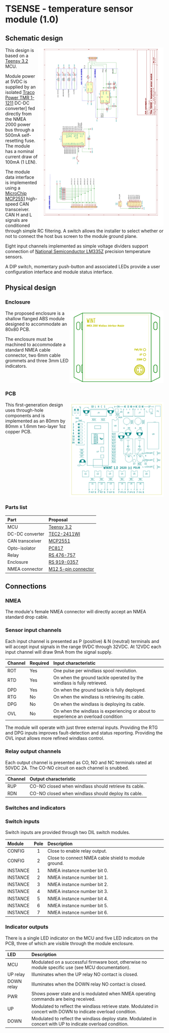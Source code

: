 # TSENSE - temperature sensor module (1.0)

## Schematic design

<a href="schematic-1.0.pdf">
<img align="right" width="400" src="schematic-1.0.svg">
</a>

This design is based on a
[Teensy 3.2](https://www.pjrc.com/store/teensy32.html)
MCU.

Module power at 5VDC is supplied by an isolated
[Traco Power TMR 1-1211](https://tracopower.com/tmr1-datasheet/)
DC-DC converter] fed directly from the NMEA 2000 power bus through
a 500mA self-resetting fuse.
The module has a nominal current draw of 100mA (1 LEN).

The module data interface is implemented using a
[MicroChip MCP2551](http://ww1.microchip.com/downloads/en/devicedoc/21667e.pdf)
high-speed CAN transceiver.
CAN H and L signals are conditioned through simple RC filtering.
A switch allows the installer to select whether or not to connect
the host bus screen to the module ground plane.

Eight input channels implemented as simple voltage dividers
support connection of
[National Semiconductor LM335Z](https://www.switchelectronics.co.uk/pub/media/pdf/LM335Z.pdf)
precision temperature sensors. 

A DIP switch, momentary push-button and associated LEDs provide
a user configuration interface and module status interface.

## Physical design



### Enclosure

<img align="right" width="300" src="enclosure.png">

The proposed enclosure is a shallow flanged ABS module designed to
accommodate an 80x80 PCB.

The enclosure must be machined to accommodate a standard NMEA cable connector,
two 6mm cable grommets and three 3mm LED indicators.
<br clear="both"/>

### PCB

<a href="pcb.pdf">
<img align="right" width="300" src="pcb.png">
</a>

This first-generation design uses through-hole components and is
implemented as an 80mm by 80mm x 1.6mm two-layer 1oz copper PCB.
<br clear="both"/>

### Parts list

| Part            | Proposal |
|:----------------|:---------|
| MCU             | [Teensy 3.2](https://www.pjrc.com/store/teensy32.html) |
| DC-DC converter | [TEC2-2411WI](https://www.tracopower.com/products/tec2wi.pdf) |
| CAN transceiver | [MCP2551](https://docs.rs-online.com/f763/0900766b8140ba57.pdf) |
| Opto-isolator   | [PC817](http://www.soselectronic.cz/a_info/resource/d/pc817.pdf) |
| Relay           | [RS 476-757](https://docs.rs-online.com/df01/0900766b8158318b.pdf) |
| Enclosure       | [RS 919-0357](https://docs.rs-online.com/960c/0900766b814af9a1.pdf) |
| NMEA connector  | [M12 5-pin connector](https://docs.rs-online.com/e3ad/0900766b8152901f.pdf) |


## Connections

### NMEA

The module's female NMEA connector will directly accept an NMEA
standard drop cable.

### Sensor input channels

Each input channel is presented as P (positive) & N (neutral) terminals
and will accept input signals in the range 9VDC through 32VDC.
At 12VDC each input channel will draw 9mA from the signal supply.

| Channel | Required | Input characteristic |
|:--------|:---------|:---------------------|
| ROT     | Yes      | One pulse per windlass spool revolution. |
| RTD     | Yes      | On when the ground tackle operated by the windlass is fully retrieved. |
| DPD     | Yes      | On when the ground tackle is fully deployed. |
| RTG     | No       | On when the windlass is retrieving its cable. |
| DPG     | No       | On when the windlass is deploying its cable. |
| OVL     | No       | On when the windlass is experiencing or about to experience an overload condition |

The module will operate with just three external inputs.
Providing the RTG and DPG inputs improves fault-detection and status reporting.
Providing the OVL input allows more refined windlass control.

### Relay output channels

Each output channel is presented as CO, NO and NC terminals rated at
50VDC 2A.
The CO-NO circuit on each channel is snubbed.

| Channel | Output characteristic |
|:--------|:----------------------|
| RUP     | CO-NO closed when windlass should retrieve its cable. |
| RDN     | CO-NO closed when windlass should deploy its cable. |

### Switches and indicators

### Switch inputs

Switch inputs are provided through two DIL switch modules.

| Module   | Pole | Description |
|:---------|:----:|:------------|
| CONFIG   | 1    | Close to enable relay output. |
| CONFIG   | 2    | Close to connect NMEA cable shield to module ground. |
| INSTANCE | 1    | NMEA instance number bit 0. |
| INSTANCE | 2    | NMEA instance number bit 1. |
| INSTANCE | 3    | NMEA instance number bit 2. |
| INSTANCE | 4    | NMEA instance number bit 3. |
| INSTANCE | 5    | NMEA instance number bit 4. |
| INSTANCE | 6    | NMEA instance number bit 5. |
| INSTANCE | 7    | NMEA instance number bit 6. |

### Indicator outputs

There is a single LED indicator on the MCU and five LED indicators
on the PCB, three of which are visible through the module enclosure.

| LED        | Description | 
|:-----------|:------------|
| MCU        | Modulated on a successful firmware boot, otherwise no module specific use (see MCU documentation). |
| UP relay   | Illuminates when the UP relay NO contact is closed. |
| DOWN relay | Illuminates when the DOWN relay NO contact is closed. |
| PWR        | Shows power state and is modulated when NMEA operating commands are being received. | 
| UP         | Modulated to reflect the windlass retrieve state. Modulated in concert with DOWN to indicate overload condition. |
| DOWN       | Modulated to reflect the windlass deploy state. Modulated in concert with UP to indicate overload condition. | 

